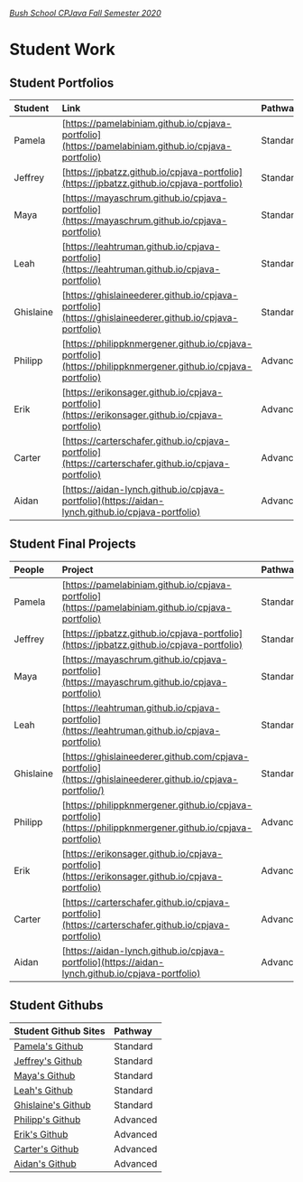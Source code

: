 [_Bush School CPJava Fall Semester 2020_](https://chandrunarayan.github.io/cpjava/)
# Student Work

## Student Portfolios

| Student | Link | Pathway
| :--- | :--- | :--- |
| Pamela | [https://pamelabiniam.github.io/cpjava-portfolio](https://pamelabiniam.github.io/cpjava-portfolio) | Standard
| Jeffrey | [https://jpbatzz.github.io/cpjava-portfolio](https://jpbatzz.github.io/cpjava-portfolio) | Standard
| Maya | [https://mayaschrum.github.io/cpjava-portfolio](https://mayaschrum.github.io/cpjava-portfolio) | Standard
| Leah | [https://leahtruman.github.io/cpjava-portfolio](https://leahtruman.github.io/cpjava-portfolio) | Standard
| Ghislaine | [https://ghislaineederer.github.io/cpjava-portfolio](https://ghislaineederer.github.io/cpjava-portfolio) | Standard
| Philipp | [https://philippknmergener.github.io/cpjava-portfolio](https://philippknmergener.github.io/cpjava-portfolio) | Advanced
| Erik | [https://erikonsager.github.io/cpjava-portfolio](https://erikonsager.github.io/cpjava-portfolio) | Advanced
| Carter | [https://carterschafer.github.io/cpjava-portfolio](https://carterschafer.github.io/cpjava-portfolio) | Advanced
| Aidan | [https://aidan-lynch.github.io/cpjava-portfolio](https://aidan-lynch.github.io/cpjava-portfolio) | Advanced

## Student Final Projects

| People | Project | Pathway |
| :--- | :--- | :--- |
| Pamela | [https://pamelabiniam.github.io/cpjava-portfolio](https://pamelabiniam.github.io/cpjava-portfolio) | Standard
| Jeffrey | [https://jpbatzz.github.io/cpjava-portfolio](https://jpbatzz.github.io/cpjava-portfolio) | Standard
| Maya | [https://mayaschrum.github.io/cpjava-portfolio](https://mayaschrum.github.io/cpjava-portfolio) | Standard
| Leah | [https://leahtruman.github.io/cpjava-portfolio](https://leahtruman.github.io/cpjava-portfolio) | Standard
| Ghislaine | [https://ghislaineederer.github.com/cpjava-portfolio](https://ghislaineederer.github.io/cpjava-portfolio/) | Standard
| Philipp | [https://philippknmergener.github.io/cpjava-portfolio](https://philippknmergener.github.io/cpjava-portfolio) | Advanced
| Erik | [https://erikonsager.github.io/cpjava-portfolio](https://erikonsager.github.io/cpjava-portfolio) | Advanced
| Carter | [https://carterschafer.github.io/cpjava-portfolio](https://carterschafer.github.io/cpjava-portfolio) | Advanced
| Aidan | [https://aidan-lynch.github.io/cpjava-portfolio](https://aidan-lynch.github.io/cpjava-portfolio) | Advanced

## Student Githubs

| Student Github Sites | Pathway |
| :-------------------------------------- | :--- |
| [Pamela's Github](https://github.com/pamelabiniam/cpjava-portfolio) | Standard
| [Jeffrey's Github](https://github.com/JPbatzz/cpjava-portfolio) | Standard
| [Maya's Github](https://github.com/mayaschrum/cpjava-portfolio) | Standard
| [Leah's Github](https://github.com/leahtruman/cpjava-portfolio) | Standard
| [Ghislaine's Github](https://github.com/ghislaineederer/cpjava-portfolio) | Standard
| [Philipp's Github](https://github.com/philippknmergener/cpjava-portfolio) | Advanced
| [Erik's Github](https://github.com/ErikOnsager/cpjava-portfolio) | Advanced
| [Carter's Github](https://github.com/carterschafer/cpjava-portfolio) | Advanced
| [Aidan's Github](https://github.com/aidan-lynch/cpjava-portfolio) | Advanced
